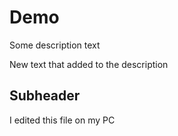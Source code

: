 # Demo

Some description text

New text that added  to the description

## Subheader

I edited this file on my PC
